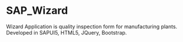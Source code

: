 # SAP_Wizard
Wizard Application is quality inspection form for manufacturing plants. Developed in SAPUI5, HTML5, JQuery, Bootstrap.  
